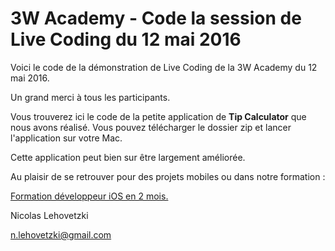 # 3W Academy - Code la session de Live Coding du 12 mai 2016
Voici le code de la démonstration de Live Coding de la 3W Academy du 12 mai 2016.

Un grand merci à tous les participants.

Vous trouverez ici le code de la petite application de **Tip Calculator** que nous avons réalisé. Vous pouvez télécharger le dossier zip et lancer l'application sur votre Mac.

Cette application peut bien sur être largement améliorée.

Au plaisir de se retrouver pour des projets mobiles ou dans notre formation :

[Formation développeur iOS en 2 mois.](https://mobile.3wa.fr)

Nicolas Lehovetzki

n.lehovetzki@gmail.com

